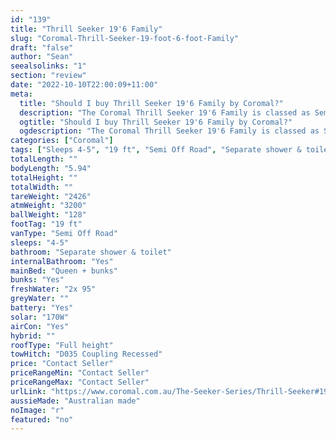 ```yaml
---
id: "139"
title: "Thrill Seeker 19'6 Family"
slug: "Coromal-Thrill-Seeker-19-foot-6-foot-Family"
draft: "false"
author: "Sean"
seealsolinks: "1"
section: "review"
date: "2022-10-10T22:00:09+11:00"
meta:
  title: "Should I buy Thrill Seeker 19'6 Family by Coromal?"
  description: "The Coromal Thrill Seeker 19'6 Family is classed as Semi Off Road, and sleeps 4-5 people. It is Australian made and comes in at 19 ft. It generally has Separate shower & toilet."
  ogtitle: "Should I buy Thrill Seeker 19'6 Family by Coromal?"
  ogdescription: "The Coromal Thrill Seeker 19'6 Family is classed as Semi Off Road, and sleeps 4-5 people. It is Australian made and comes in at 19 ft. It generally has Separate shower & toilet."
categories: ["Coromal"]
tags: ["Sleeps 4-5", "19 ft", "Semi Off Road", "Separate shower & toilet", "Full height", "Price Unknown", "Australian made"]
totalLength: ""
bodyLength: "5.94"
totalHeight: ""
totalWidth: ""
tareWeight: "2426"
atmWeight: "3200"
ballWeight: "128"
footTag: "19 ft"
vanType: "Semi Off Road"
sleeps: "4-5"
bathroom: "Separate shower & toilet"
internalBathroom: "Yes"
mainBed: "Queen + bunks"
bunks: "Yes"
freshWater: "2x 95"
greyWater: ""
battery: "Yes"
solar: "170W"
airCon: "Yes"
hybrid: ""
roofType: "Full height"
towHitch: "D035 Coupling Recessed"
price: "Contact Seller"
priceRangeMin: "Contact Seller"
priceRangeMax: "Contact Seller"
urlLink: "https://www.coromal.com.au/The-Seeker-Series/Thrill-Seeker#19-6-family-171"
aussieMade: "Australian made"
noImage: "r"
featured: "no"
---
```

